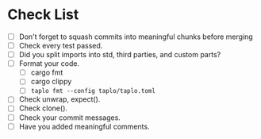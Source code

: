 # Check List

- [ ] Don't forget to squash commits into meaningful chunks before merging
- [ ] Check every test passed.
- [ ] Did you split imports into std, third parties, and custom parts?
- [ ] Format your code.
  - [ ] cargo fmt
  - [ ] cargo clippy
  - [ ] `taplo fmt --config taplo/taplo.toml`
- [ ] Check unwrap, expect().
- [ ] Check clone().
- [ ] Check your commit messages.
- [ ] Have you added meaningful comments.